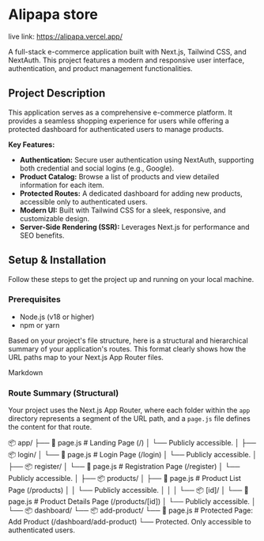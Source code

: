 # Alipapa store

live link: https://alipapa.vercel.app/

A full-stack e-commerce application built with Next.js, Tailwind CSS, and NextAuth. This project features a modern and responsive user interface, authentication, and product management functionalities.

## Project Description

This application serves as a comprehensive e-commerce platform. It provides a seamless shopping experience for users while offering a protected dashboard for authenticated users to manage products.

**Key Features:**
- **Authentication:** Secure user authentication using NextAuth, supporting both credential and social logins (e.g., Google).
- **Product Catalog:** Browse a list of products and view detailed information for each item.
- **Protected Routes:** A dedicated dashboard for adding new products, accessible only to authenticated users.
- **Modern UI:** Built with Tailwind CSS for a sleek, responsive, and customizable design.
- **Server-Side Rendering (SSR):** Leverages Next.js for performance and SEO benefits.

## Setup & Installation

Follow these steps to get the project up and running on your local machine.

### Prerequisites

- Node.js (v18 or higher)
- npm or yarn

Based on your project's file structure, here is a structural and hierarchical summary of your application's routes. This format clearly shows how the URL paths map to your Next.js App Router files.

Markdown

### Route Summary (Structural)

Your project uses the Next.js App Router, where each folder within the `app` directory represents a segment of the URL path, and a `page.js` file defines the content for that route.

📦 app/
├── 📄 page.js                 # Landing Page (/)
│   └── Publicly accessible.
│
├── 📦 login/
│   └── 📄 page.js             # Login Page (/login)
│       └── Publicly accessible.
│
├── 📦 register/
│   └── 📄 page.js             # Registration Page (/register)
│       └── Publicly accessible.
│
├── 📦 products/
│   ├── 📄 page.js             # Product List Page (/products)
│   │   └── Publicly accessible.
│   │
│   └── 📦 [id]/
│       └── 📄 page.js         # Product Details Page (/products/[id])
│           └── Publicly accessible.
│
└── 📦 dashboard/
└── 📦 add-product/
└── 📄 page.js         # Protected Page: Add Product (/dashboard/add-product)
└── Protected. Only accessible to authenticated users.

